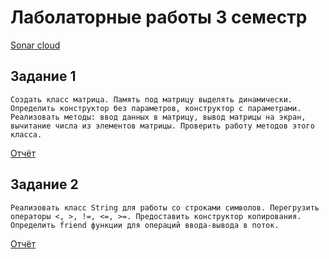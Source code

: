 # Лаболаторные работы 3 семестр
[Sonar cloud](https://sonarcloud.io/project/overview?id=29121970t_s3labs)
## **Задание 1**

    Создать класс матрица. Память под матрицу выделять динамически. Определить конструктор без параметров, конструктор с параметрами. Реализовать методы: ввод данных в матрицу, вывод матрицы на экран, вычитание числа из элементов матрицы. Проверить работу методов этого класса. 

[Отчёт](https://github.com/29121970t/s3labs/blob/main/l1/1.pdf)

## **Задание 2**
    Реализовать класс String для работы со строками символов. Перегрузить операторы <, >, !=, <=, >=. Предоставить конструктор копирования. Определить friend функции для операций ввода-вывода в поток.

[Отчёт](https://github.com/29121970t/s3labs/blob/main/l2/2.pdf)